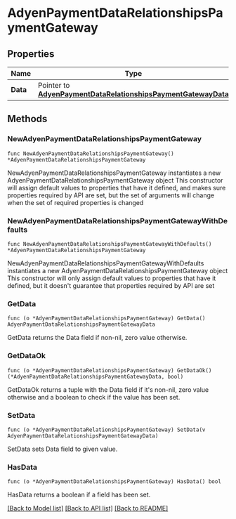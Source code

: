 # AdyenPaymentDataRelationshipsPaymentGateway

## Properties

Name | Type | Description | Notes
------------ | ------------- | ------------- | -------------
**Data** | Pointer to [**AdyenPaymentDataRelationshipsPaymentGatewayData**](AdyenPaymentDataRelationshipsPaymentGatewayData.md) |  | [optional] 

## Methods

### NewAdyenPaymentDataRelationshipsPaymentGateway

`func NewAdyenPaymentDataRelationshipsPaymentGateway() *AdyenPaymentDataRelationshipsPaymentGateway`

NewAdyenPaymentDataRelationshipsPaymentGateway instantiates a new AdyenPaymentDataRelationshipsPaymentGateway object
This constructor will assign default values to properties that have it defined,
and makes sure properties required by API are set, but the set of arguments
will change when the set of required properties is changed

### NewAdyenPaymentDataRelationshipsPaymentGatewayWithDefaults

`func NewAdyenPaymentDataRelationshipsPaymentGatewayWithDefaults() *AdyenPaymentDataRelationshipsPaymentGateway`

NewAdyenPaymentDataRelationshipsPaymentGatewayWithDefaults instantiates a new AdyenPaymentDataRelationshipsPaymentGateway object
This constructor will only assign default values to properties that have it defined,
but it doesn't guarantee that properties required by API are set

### GetData

`func (o *AdyenPaymentDataRelationshipsPaymentGateway) GetData() AdyenPaymentDataRelationshipsPaymentGatewayData`

GetData returns the Data field if non-nil, zero value otherwise.

### GetDataOk

`func (o *AdyenPaymentDataRelationshipsPaymentGateway) GetDataOk() (*AdyenPaymentDataRelationshipsPaymentGatewayData, bool)`

GetDataOk returns a tuple with the Data field if it's non-nil, zero value otherwise
and a boolean to check if the value has been set.

### SetData

`func (o *AdyenPaymentDataRelationshipsPaymentGateway) SetData(v AdyenPaymentDataRelationshipsPaymentGatewayData)`

SetData sets Data field to given value.

### HasData

`func (o *AdyenPaymentDataRelationshipsPaymentGateway) HasData() bool`

HasData returns a boolean if a field has been set.


[[Back to Model list]](../README.md#documentation-for-models) [[Back to API list]](../README.md#documentation-for-api-endpoints) [[Back to README]](../README.md)


